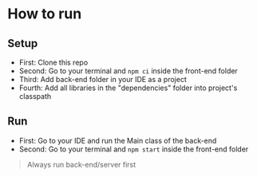 # How to run

## Setup
- First: Clone this repo
- Second: Go to your terminal and `npm ci` inside the front-end folder
- Third: Add back-end folder in your IDE as a project
- Fourth: Add all libraries in the "dependencies" folder into project's classpath

## Run
- First: Go to your IDE and run the Main class of the back-end
- Second: Go to your terminal and `npm start` inside the front-end folder

> Always run back-end/server first
